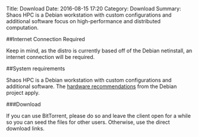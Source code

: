 Title: Download
Date: 2016-08-15 17:20
Category: Download
Summary: Shaos HPC is a Debian workstation with custom configurations and additional software focus on high-performance and distributed computation.


##Internet Connection Required

Keep in mind, as the distro is currently based off of the Debian netinstall, an internet connection will be required.

##System requirements

Shaos HPC is a Debian workstation with custom configurations and additional software. The [hardware recommendations](https://www.debian.org/releases/jessie/amd64/ch03s04.html.en) from the Debian project apply.

###Download

If you can use BitTorrent, please do so and leave the client open for a while so you can seed the files for other users. Otherwise, use the direct download links.

